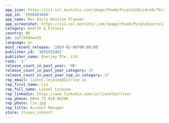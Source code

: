```yaml
---
app_icon: https://is1-ssl.mzstatic.com/image/thumb/Purple126/v4/a9/f9/cb/a9f9cbfe-bed1-9bc3-bead-7afa8cd50019/AppIcon-0-0-1x_U007emarketing-0-7-0-85-220.png/1024x1024bb.png
app_id: '1596403446'
app_name: Me+ Daily Routine Planner
app_screenshot: https://is1-ssl.mzstatic.com/image/thumb/PurpleSource126/v4/6f/a6/de/6fa6de37-17d0-8163-2252-41ab1d3a3085/36d80e55-1b43-4f15-8a86-b2f9c0176b43__U957f_U5c4f.png/1242x2688bb.png
category: Health & Fitness
country: BR
id: aqfCX94HwnCD
language: en
most_recent_release: '2024-02-06T00:00:00'
publisher_id: '1693552461'
publisher_name: Enerjoy Pte. Ltd.
rank: '1'
release_count_in_past_year: '46'
release_count_in_past_year_category: 37
release_count_in_past_year_top_in_category: 37
rep_email: lionel.lejeune@bitrise.io
rep_first_name: Lio
rep_full_name: Lionel Lejeune
rep_linkedin: https://www.linkedin.com/in/lionelbitrise/
rep_phone: 0044 73 918 00286
rep_photo: lio.jpg
rep_title: Account Manager
store: itunes_connect
---
```

